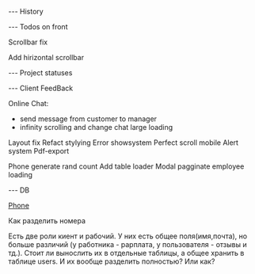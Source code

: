 
--- History 

--- Todos on front 

Scrollbar fix 

Add hirizontal scrollbar

--- Project statuses 

--- Client FeedBack




Online Chat:  
- send message from customer to manager 
- infinity scrolling and change chat large loading 


Layout fix 
Refact stylying 
Error  showsystem 
Perfect scroll mobile 
Alert system 
Pdf-export 

Phone generate rand count 
Add table loader 
Modal pagginate employee loading  











--- DB 

[Phone](https://petrenco.com/mysql.php?txt=168)

Как разделить номера 

Есть две роли киент и рабочий. У них есть общее поля(имя,почта), но больше различий (у работника - рарплата, у пользователя - отзывы и тд.). Стоит ли вынослить их в отдельные таблицы, а общее хранить в таблице users. И их вообще разделить полностью? Или как? 